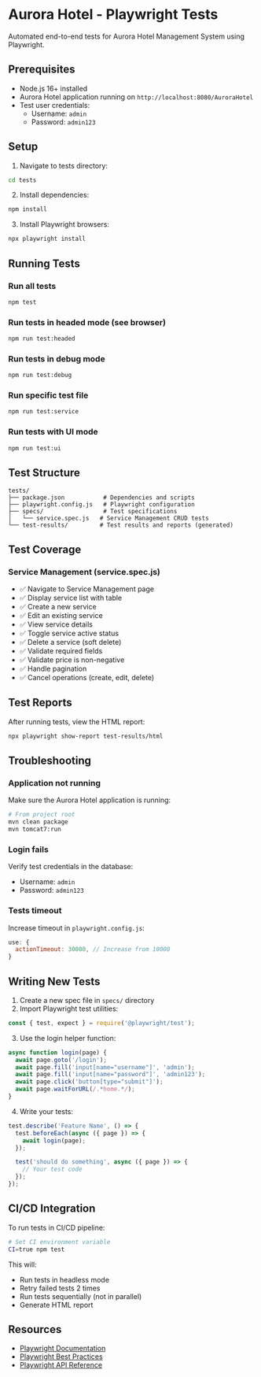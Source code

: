 # Aurora Hotel - Playwright Tests

Automated end-to-end tests for Aurora Hotel Management System using Playwright.

## Prerequisites

- Node.js 16+ installed
- Aurora Hotel application running on `http://localhost:8080/AuroraHotel`
- Test user credentials:
  - Username: `admin`
  - Password: `admin123`

## Setup

1. Navigate to tests directory:
```bash
cd tests
```

2. Install dependencies:
```bash
npm install
```

3. Install Playwright browsers:
```bash
npx playwright install
```

## Running Tests

### Run all tests
```bash
npm test
```

### Run tests in headed mode (see browser)
```bash
npm run test:headed
```

### Run tests in debug mode
```bash
npm run test:debug
```

### Run specific test file
```bash
npm run test:service
```

### Run tests with UI mode
```bash
npm run test:ui
```

## Test Structure

```
tests/
├── package.json           # Dependencies and scripts
├── playwright.config.js   # Playwright configuration
├── specs/                 # Test specifications
│   └── service.spec.js   # Service Management CRUD tests
└── test-results/         # Test results and reports (generated)
```

## Test Coverage

### Service Management (service.spec.js)
- ✅ Navigate to Service Management page
- ✅ Display service list with table
- ✅ Create a new service
- ✅ Edit an existing service
- ✅ View service details
- ✅ Toggle service active status
- ✅ Delete a service (soft delete)
- ✅ Validate required fields
- ✅ Validate price is non-negative
- ✅ Handle pagination
- ✅ Cancel operations (create, edit, delete)

## Test Reports

After running tests, view the HTML report:
```bash
npx playwright show-report test-results/html
```

## Troubleshooting

### Application not running
Make sure the Aurora Hotel application is running:
```bash
# From project root
mvn clean package
mvn tomcat7:run
```

### Login fails
Verify test credentials in the database:
- Username: `admin`
- Password: `admin123`

### Tests timeout
Increase timeout in `playwright.config.js`:
```javascript
use: {
  actionTimeout: 30000, // Increase from 10000
}
```

## Writing New Tests

1. Create a new spec file in `specs/` directory
2. Import Playwright test utilities:
```javascript
const { test, expect } = require('@playwright/test');
```

3. Use the login helper function:
```javascript
async function login(page) {
  await page.goto('/login');
  await page.fill('input[name="username"]', 'admin');
  await page.fill('input[name="password"]', 'admin123');
  await page.click('button[type="submit"]');
  await page.waitForURL(/.*home.*/);
}
```

4. Write your tests:
```javascript
test.describe('Feature Name', () => {
  test.beforeEach(async ({ page }) => {
    await login(page);
  });

  test('should do something', async ({ page }) => {
    // Your test code
  });
});
```

## CI/CD Integration

To run tests in CI/CD pipeline:
```bash
# Set CI environment variable
CI=true npm test
```

This will:
- Run tests in headless mode
- Retry failed tests 2 times
- Run tests sequentially (not in parallel)
- Generate HTML report

## Resources

- [Playwright Documentation](https://playwright.dev)
- [Playwright Best Practices](https://playwright.dev/docs/best-practices)
- [Playwright API Reference](https://playwright.dev/docs/api/class-playwright)

